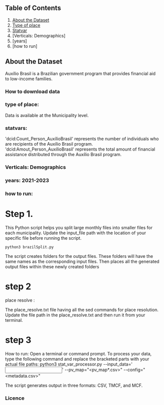 ## Table of Contents

1. [About the Dataset](#about-the-dataset)
2. [Type of place](#about-the-import)
3. [Statvar](#statvar)
4. [Verticals: Demographics]
5. [years]
6. [how to run]

## About the Dataset
Auxílio Brasil is a Brazilian government program that provides financial aid to low-income families.
### How to download data 

### type of place:
Data is available at the Municipality level.
    
### statvars: 
'dcid:Count_Person_AuxílioBrasil' represents the number of individuals who are recipients of the Auxílio Brasil program.
'dcid:Amout_Person_AuxílioBrasil' represents the total amount of financial assistance distributed through the Auxílio Brasil program.

### Verticals: Demographics
### years: 2021-2023

### how to run: 
# Step 1.
This Python script helps you split large monthly files into smaller files for each municipality. Update the input_file path with the location of your specific file before running the script.
```
python3 brazilSplit.py
```
The script creates folders for the output files. These folders will have the same names as the corresponding input files. Then places all the generated output files within these newly created folders 

# step 2
place resolve :

The place_resolve.txt file having  all the sed commands for place resolution. Update the file path in the place_resolve.txt and then run it from your terminal.


# step 3
How to run: 
Open a terminal or command prompt.
To process your data, type the following command and replace the bracketed parts with your actual file paths:
python3 stat_var_processor.py --input_data='<input csv>' --pv_map="<pv_map*.csv>"  --config="<metadata.csv>"

The script generates output in three formats: CSV, TMCF, and MCF.

### Licence
